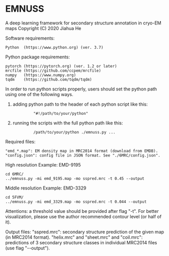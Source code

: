 # EMNUSS
A deep learning framework for secondary structure annotation in cryo-EM maps
Copyright (C) 2020 Jiahua He

Software requirements:

	Python  (https://www.python.org) (ver. 3.7)
	
Python package requirements:

	pytorch (https://pytorch.org) (ver. 1.2 or later)
	mrcfile (https://github.com/ccpem/mrcfile)
	numpy   (https://www.numpy.org)
	tqdm    (https://github.com/tqdm/tqdm)

In order to run python scripts properly, users should set the python path using one of the following ways.
1. adding python path to the header of each python script like this:

                "#!/path/to/your/python"

2. running the scripts with the full python path like this:

                /path/to/your/python ./emnuss.py ...
		
Required files:

	"emd_*.map": EM density map in MRC2014 format (download from EMDB).
	"config.json": config file in JSON format. See "./6MRC/config.json".

High resolution Example: EMD-9195

	cd 6MRC/
	../emnuss.py -mi emd_9195.map -mo sspred.mrc -t 0.45 --output

Middle resolution Example: EMD-3329

	cd 5FVM/
	../emnuss.py -mi emd_3329.map -mo sspred.mrc -t 0.044 --output

Attentions: a threshold value should be provided after flag "-t". 
For better visualization, please use the author recommended contour level (or half of it).

Output files:
	"sspred.mrc": secondary structure prediction of the given map (in MRC2014 format).
	"helix.mrc" and "sheet.mrc" and "coil.mrc": predictions of 3 secondary structure classes in individual MRC2014 files (use flag "--output").
